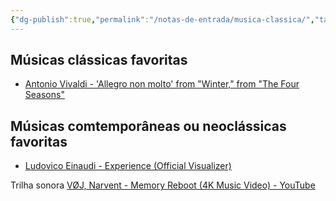 ```yaml
---
{"dg-publish":true,"permalink":"/notas-de-entrada/musica-classica/","tags":["nota🔹"],"updated":"2024-03-01T20:45:24.854-03:00"}
---
```



## Músicas clássicas favoritas
- [Antonio Vivaldi - &#39;Allegro non molto&#39; from "Winter," from "The Four Seasons"](https://www.youtube.com/watch?v=XgbkvaLy3Lg)

## Músicas comtemporâneas ou neoclássicas favoritas
- [Ludovico Einaudi - Experience (Official Visualizer)](https://www.youtube.com/watch?v=1e9B31FLT-s)

Trilha sonora
[VØJ, Narvent - Memory Reboot (4K Music Video) - YouTube](https://www.youtube.com/watch?v=wL8DVHuWI7Y)